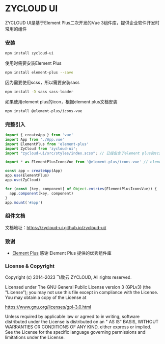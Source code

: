 <!--
 * @Author: LHL
 * @LastEditors: LHL
 * @LastEditTime : Do not edit
-->
# ZYCLOUD UI

ZYCLOUD UI是基于Element Plus二次开发的Vue 3组件库，提供企业软件开发时常用的组件

### 安装

```sh
npm install zycloud-ui
```

使用时需要安装Element Plus

```sh
npm install element-plus --save
```

因为需要使用scss，所以需要安装sass

```sh
npm install -D sass sass-loader
```

如果使用element plus的icon，根据element plus文档安装

```sh
npm install @element-plus/icons-vue
```

### 完整引入

```js
import { createApp } from 'vue'
import App from './App.vue'
import ElementPlus from 'element-plus'
import ZyCloud from 'zycloud-ui';
import "zycloud-ui/src/styles/index.scss"; // 已经包含了element plus的scss

import * as ElementPlusIconsVue from '@element-plus/icons-vue' // element plus的icon需要另安装

const app = createApp(App)
app.use(ElementPlus)
app.use(ZyCloud)

for (const [key, component] of Object.entries(ElementPlusIconsVue)) {
  app.component(key, component)
}
app.mount('#app')
```
### 组件文档

文档地址：https://zycloud-ui.github.io/zycloud-ui/

### 致谢

- [Element Plus](https://element-plus.org/zh-CN/) 感谢 Element Plus 提供的优秀组件库

### License & Copyright

Copyright (c) 2014-2023 飞致云 ZYCLOUD, All rights reserved.

Licensed under The GNU General Public License version 3 (GPLv3)  (the "License"); you may not use this file except in
compliance with the License. You may obtain a copy of the License at

https://www.gnu.org/licenses/gpl-3.0.html

Unless required by applicable law or agreed to in writing, software distributed under the License is distributed on an "
AS IS" BASIS, WITHOUT WARRANTIES OR CONDITIONS OF ANY KIND, either express or implied. See the License for the specific
language governing permissions and limitations under the License.
